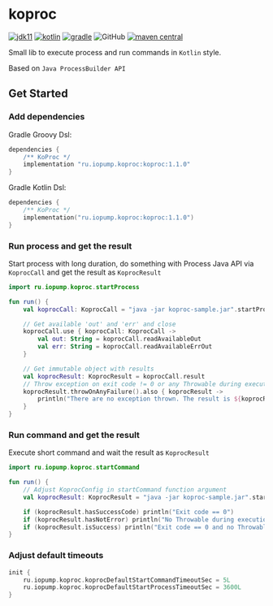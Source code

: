 koproc
=============================

[![jdk11](https://camo.githubusercontent.com/f3886a668d85acf93f6fec0beadcbb40a5446014/68747470733a2f2f696d672e736869656c64732e696f2f62616467652f6a646b2d31312d7265642e737667)](https://www.oracle.com/java/technologies/javase-jdk11-downloads.html)
[![kotlin](https://img.shields.io/badge/kotlin-1.4.20-green)](https://github.com/JetBrains/kotlin)
[![gradle](https://camo.githubusercontent.com/f7b6b0146f2ee4c36d3da9fa18d709301d91f811/68747470733a2f2f696d672e736869656c64732e696f2f62616467652f746f6f6c2d677261646c652d626c75652e737667)](https://gradle.org/)
![GitHub](https://img.shields.io/github/license/kotest/kotest)
[![maven central](https://img.shields.io/maven-central/v/ru.iopump.koproc/koproc)](http://search.maven.org/#search|ga|1|koproc)

Small lib to execute process and run commands in `Kotlin` style.

Based on `Java ProcessBuilder API`

## Get Started

### Add dependencies

Gradle Groovy Dsl:

```groovy
dependencies {
    /** KoProc */
    implementation "ru.iopump.koproc:koproc:1.1.0"
}
```

Gradle Kotlin Dsl:

```kotlin
dependencies {
    /** KoProc */
    implementation("ru.iopump.koproc:koproc:1.1.0")
}
```

### Run process and get the result

Start process with long duration, do something with Process Java API via `KoprocCall` and get the result as `KoprocResult`

```kotlin
import ru.iopump.koproc.startProcess

fun run() {
    val koprocCall: KoprocCall = "java -jar koproc-sample.jar".startProcess()

    // Get available 'out' and 'err' and close
    koprocCall.use { koprocCall: KoprocCall ->
        val out: String = koprocCall.readAvailableOut
        val err: String = koprocCall.readAvailableErrOut
    }

    // Get immutable object with results
    val koprocResult: KoprocResult = koprocCall.result
    // Throw exception on exit code != 0 or any Throwable during execution.
    koprocResult.throwOnAnyFailure().also { koprocResult ->
        println("There are no exception thrown. The result is ${koprocResult.out}")
    }
}

```

### Run command and get the result

Execute short command and wait the result as `KoprocResult`

```kotlin
import ru.iopump.koproc.startCommand

fun run() {
    // Adjust KoprocConfig in startCommand function argument
    val koprocResult: KoprocResult = "java -jar koproc-sample.jar".startCommand { timeoutSec = 5 }

    if (koprocResult.hasSuccessCode) println("Exit code == 0")
    if (koprocResult.hasNotError) println("No Throwable during execution")
    if (koprocResult.isSuccess) println("Exit code == 0 and no Throwable during execution")
}

```

### Adjust default timeouts

```kotlin
init {
    ru.iopump.koproc.koprocDefaultStartCommandTimeoutSec = 5L
    ru.iopump.koproc.koprocDefaultStartProcessTimeoutSec = 3600L
}
```
